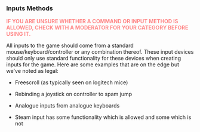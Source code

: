 ### Inputs Methods

<span style="color:#ff8888;font-weight:bold;">
IF YOU ARE UNSURE WHETHER A COMMAND OR INPUT METHOD IS ALLOWED, CHECK WITH A MODERATOR FOR YOUR
CATEGORY BEFORE USING IT.
</span>

All inputs to the game should come from a standard mouse/keyboard/controller or any combination 
thereof. These input devices should only use standard functionality for these devices when creating 
inputs for the game. Here are some examples that are on the edge but we've noted as legal:

- Freescroll (as typically seen on logitech mice)

- Rebinding a joystick on controller to spam jump

- Analogue inputs from analogue keyboards

- Steam input has some functionality which is allowed and some which is not
